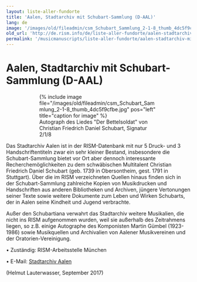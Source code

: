 ```yaml
---
layout: liste-aller-fundorte
title: 'Aalen, Stadtarchiv mit Schubart-Sammlung (D-AAL)'
lang: de
image: '/images/old/fileadmin/csm_Schubart_Sammlung_2-1-8_thumb_4dc5f9cfbe.jpg'
old_url: 'http://de.rism.info/de/liste-aller-fundorte/aalen-stadtarchiv-mit-schubart-sammlung-d-aal.html'
permalink: '/musicmanuscripts/liste-aller-fundorte/aalen-stadtarchiv-mit-schubart-sammlung-d-aal.html'
---
```



# Aalen, Stadtarchiv mit Schubart-Sammlung (D-AAL)

<div style="width: 80%; margin: 0 auto;">
<figure class="figure">
{% include image file="/images/old/fileadmin/csm_Schubart_Sammlung_2-1-8_thumb_4dc5f9cfbe.jpg" pos="left" title="caption for image" %}
<figcaption class="figcaption">
  Autograph des Liedes "Der Bettelsoldat" von Christian Friedrich Daniel Schubart, Signatur 2/1/8
</figcaption>
</figure>
</div>

Das Stadtarchiv Aalen ist in der RISM-Datenbank mit nur 5 Druck- und 3 Handschriftentiteln zwar ein sehr kleiner Bestand, insbesondere die Schubart-Sammlung bietet vor Ort aber dennoch interessante Recherchemöglichkeiten zu dem schwäbischen Multitalent Christian Friedrich Daniel Schubart (geb. 1739 in Obersontheim, gest. 1791 in Stuttgart).
Über die im RISM verzeichneten Quellen hinaus finden sich in der&nbsp;Schubart-Sammlung zahlreiche Kopien von Musikdrucken und Handschriften aus anderen Bibliotheken und Archiven, jüngere Vertonungen seiner Texte sowie weitere Dokumente zum Leben und Wirken Schubarts, der in Aalen seine Kindheit und Jugend verbrachte.

Außer den Schubartiana verwahrt das Stadtarchiv weitere Musikalien, die nicht ins RISM aufgenommen wurden, weil sie außerhalb des Zeitrahmens liegen, so z.B. einige Autographe des Komponisten Martin Gümbel (1923-1986) sowie Musikquellen und Archivalien von Aalener Musikvereinen und der Oratorien-Vereinigung.


• Zuständig: RISM-Arbeitsstelle München

• E-Mail: [Stadtarchiv Aalen](mailto:archiv@aalen.de "Opens window for sending email")


(Helmut Lauterwasser, September 2017)




